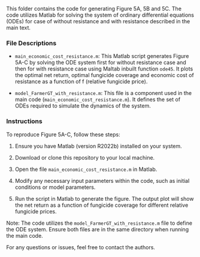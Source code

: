 This folder contains the code for generating Figure 5A, 5B and 5C. The code utilizes Matlab for solving the system of ordinary differential equations (ODEs) for case of without resistance and with resistance described in the main text.

### File Descriptions

- `main_economic_cost_resistance.m`: This Matlab script generates Figure 5A-C by solving the ODE system first for without resistance case and then for with resistance case using Maltab inbuilt function `ode45`. 
It plots the optimal net return, optimal fungicide coverage and economic cost of resistance as a function of f (relative fungicide price).

- `model_FarmerGT_with_resistance.m`: This file is a component used in the main code (`main_economic_cost_resistance.m`). It defines the set of ODEs required to simulate the dynamics of the system.

### Instructions

To reproduce Figure 5A-C, follow these steps:

1. Ensure you have Matlab (version R2022b) installed on your system.

2. Download or clone this repository to your local machine.

3. Open the file `main_economic_cost_resistance.m` in Matlab.

4. Modify any necessary input parameters within the code, such as initial conditions or model parameters.

5. Run the script in Matlab to generate the figure. The output plot will show the net return as a function of fungicide coverage for different relative fungicide prices.

Note: The code utilizes the `model_FarmerGT_with_resistance.m` file to define the ODE system. Ensure both files are in the same directory when running the main code.

For any questions or issues, feel free to contact the authors.
